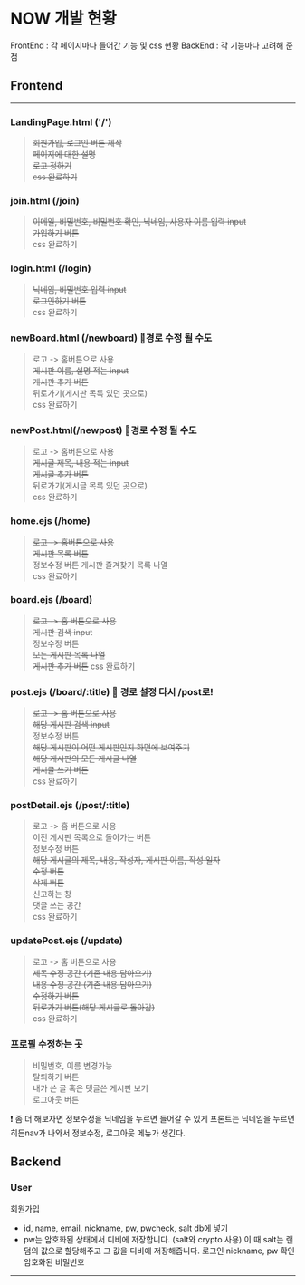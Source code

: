 # NOW 개발 현황 
FrontEnd : 각 페이지마다 들어간 기능 및 css 현황 
BackEnd : 각 기능마다 고려해 준 점

## Frontend 
<hr>

###  LandingPage.html ('/')
>~~회원가입, 로그인 버튼 제작~~    
~~페이지에 대한 설명~~      
~~로고 정하기~~     
~~css 완료하기~~

### join.html (/join)
>~~이메일, 비밀번호, 비밀번호 확인, 닉네임, 사용자 이름 입력 input~~   
~~가입하기 버튼~~    
css 완료하기

### login.html (/login)
>~~닉네임, 비밀번호 입력 input~~     
>~~로그인하기 버튼~~    
>css 완료하기      

### newBoard.html (/newboard) 🎈경로 수정 될 수도
>로고 -> 홈버튼으로 사용     
~~게시판 이름, 설명 적는 input~~     
~~게시판 추가 버튼~~       
뒤로가기(게시판 목록 있던 곳으로)    
css 완료하기    

### newPost.html(/newpost) 🎈경로 수정 될 수도
> 로고 -> 홈버튼으로 사용   
~~게시글 제목, 내용 적는 input~~   
~~게시글 추가 버튼~~     
뒤로가기(게시글 목록 있던 곳으로)    
css 완료하기

### home.ejs (/home)
> ~~로고 -> 홈버튼으로 사용~~    
~~게시판 목록 버튼~~     
정보수정 버튼 
게시판 즐겨찾기 목록 나열  
css 완료하기

### board.ejs (/board)
> ~~로고 -> 홈 버튼으로 사용~~  
~~게시판 검색 input~~  
정보수정 버튼     
~~모든 게시판 목록 나열~~    
~~게시판 추가 버튼~~
css 완료하기

### post.ejs (/board/:title) 🎈 경로 설정 다시 /post로!
> ~~로고 -> 홈 버튼으로 사용~~    
~~해당 게시판 검색 input~~     
정보수정 버튼     
~~해당 게시판이 어떤 게시판인지 화면에 보여주기~~     
~~해당 게시판의 모든 게시글 나열~~     
~~게시글 쓰기 버튼~~     
css 완료하기    

### postDetail.ejs (/post/:title)
> 로고 -> 홈 버튼으로 사용     
이전 게시판 목록으로 돌아가는 버튼     
정보수정 버튼   
~~해당 게시글의 제목, 내용, 작성자, 게시판 이름, 작성 일자~~      
~~수정 버튼~~     
~~삭제 버튼~~     
신고하는 창     
댓글 쓰는 공간   
css 완료하기     

### updatePost.ejs (/update)
> 로고 -> 홈 버튼으로 사용          
~~제목 수정 공간 (기존 내용 담아오기)~~  
~~내용 수정 공간 (기존 내용 담아오기)~~     
~~수정하기 버튼~~    
~~뒤로가기 버튼(해당 게시글로 돌아감)~~   
css 완료하기   

### 프로필 수정하는 곳
>비밀번호, 이름 변경가능   
탈퇴하기 버튼   
내가 쓴 글 혹은 댓글쓴 게시판 보기   
로그아웃 버튼 

❗ 좀 더 해보자면 정보수정을 닉네임을 누르면 들어갈 수 있게
프론트는 닉네임을 누르면 히든nav가 나와서 정보수정, 로그아웃 메뉴가 생긴다.

## Backend
### User
회원가입
- id, name, email, nickname, pw, pwcheck, salt db에 넣기
- pw는 암호화된 상태에서 디비에 저장합니다. (salt와 crypto 사용) 이 때 salt는 랜덤의 값으로 할당해주고 그 값을 디비에 저장해줍니다. 
로그인
nickname, pw 확인
암호화된 비밀번호

<hr>












